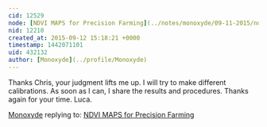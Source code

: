 ```yaml
---
cid: 12529
node: [NDVI MAPS for Precision Farming](../notes/monoxyde/09-11-2015/ndvi-maps-for-precision-farming)
nid: 12210
created_at: 2015-09-12 15:18:21 +0000
timestamp: 1442071101
uid: 432132
author: [Monoxyde](../profile/Monoxyde)
---
```


Thanks Chris, your judgment lifts me up. I will try to make different calibrations. As soon as I can, I share the results and procedures. Thanks again for your time. 
Luca. 

[Monoxyde](../profile/Monoxyde) replying to: [NDVI MAPS for Precision Farming](../notes/monoxyde/09-11-2015/ndvi-maps-for-precision-farming)

